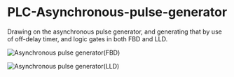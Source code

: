 # PLC-Asynchronous-pulse-generator
Drawing on the asynchronous pulse generator, and generating that by use of off-delay timer, and logic gates in both FBD and LLD.


![Asynchronous pulse generator(FBD)](https://user-images.githubusercontent.com/41565191/57175636-885b1900-6e63-11e9-8f29-e60260f4331e.jpg)



![Asynchronous pulse generator(LLD)](https://user-images.githubusercontent.com/41565191/57175635-87c28280-6e63-11e9-8aae-2109c3d8387b.jpg)


